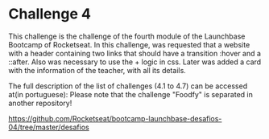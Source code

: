 # Challenge 4
This challenge is the challenge of the fourth module of the Launchbase Bootcamp of Rocketseat. In this challenge, was requested that a website with a header containing two links that should have a transition :hover and a ::after. Also was necessary to use the + logic in css.
Later was added a card with the information of the teacher, with all its details.

The full description of the list of challenges (4.1 to 4.7) can be accessed at(in portuguese):
Please note that the challenge "Foodfy" is separated in another repository!

https://github.com/Rocketseat/bootcamp-launchbase-desafios-04/tree/master/desafios
